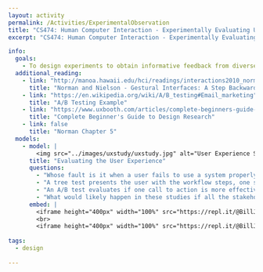 ```yaml
---
layout: activity
permalink: /Activities/ExperimentalObservation
title: "CS474: Human Computer Interaction - Experimentally Evaluating UX"
excerpt: "CS474: Human Computer Interaction - Experimentally Evaluating UX"

info: 
  goals: 
    - To design experiments to obtain informative feedback from diverse stakeholders to improve the user experience
  additional_reading:
    - link: "http://manoa.hawaii.edu/hci/readings/interactions2010_norman_nielsen.pdf"
      title: "Norman and Nielson - Gestural Interfaces: A Step Backward In Usability"   
    - link: "https://en.wikipedia.org/wiki/A/B_testing#Email_marketing"
      title: "A/B Testing Example"
    - link: "https://www.uxbooth.com/articles/complete-beginners-guide-to-design-research/"
      title: "Complete Beginner's Guide to Design Research"
    - link: false
      title: "Norman Chapter 5"    
  models:
    - model: |
        <img src="../images/uxstudy/uxstudy.jpg" alt="User Experience Study Qualitative and Quantitative Elements">
      title: "Evaluating the User Experience"
      questions:
        - "Whose fault is it when a user fails to use a system properly?"
        - "A tree test presents the user with the workflow steps, one step at a time, and allows the user to progress in a choose-your-adventure style.  What kinds of deficiencies might this kind of study reveal?"
        - "An A/B test evaluates if one call to action is more effective than another.  How might you employ this in a software system to evaluate different user interface designs or workflows?"
        - "What would likely happen in these studies if all the stakeholders in a medical application UX study had the same job title?"
      embed: |
        <iframe height="400px" width="100%" src="https://repl.it/@BillJr99/ProportionsHypothesisTest?lite=true" scrolling="no" frameborder="no" allowtransparency="true" allowfullscreen="true" sandbox="allow-forms allow-pointer-lock allow-popups allow-same-origin allow-scripts allow-modals"></iframe>
        <br>
        <iframe height="400px" width="100%" src="https://repl.it/@BillJr99/MeansTTest?lite=true" scrolling="no" frameborder="no" allowtransparency="true" allowfullscreen="true" sandbox="allow-forms allow-pointer-lock allow-popups allow-same-origin allow-scripts allow-modals"></iframe>
        
tags:
  - design
  
---
```

